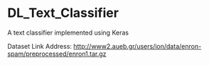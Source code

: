 # DL_Text_Classifier
A text classifier implemented using Keras

Dataset Link Address: http://www2.aueb.gr/users/ion/data/enron-spam/preprocessed/enron1.tar.gz
